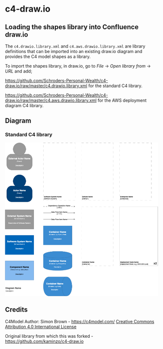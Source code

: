 # c4-draw.io

## Loading the shapes library into Confluence draw.io

The `c4.drawio.library.xml` and `c4.aws.drawio.library.xml` are library definitions that can be imported into an existing draw.io diagram and provides the C4 model shapes as a library.

To import the shapes library, in draw.io, go to _File_ -> _Open library from_ -> _URL_ and add;

https://github.com/Schroders-Personal-Wealth/c4-draw.io/raw/master/c4.drawio.library.xml for the standard C4 library.

https://github.com/Schroders-Personal-Wealth/c4-draw.io/raw/master/c4.aws.drawio.library.xml for the AWS deployment diagram C4 library.

## Diagram

### Standard C4 library

![c4-draw.io](/c4.drawio.png)

## Credits

C4Model Author: Simon Brown - <https://c4model.com/> [Creative Commons Attribution 4.0 International License](https://creativecommons.org/licenses/by/4.0/)

Original library from which this was forked - <https://github.com/kaminzo/c4-draw.io>
